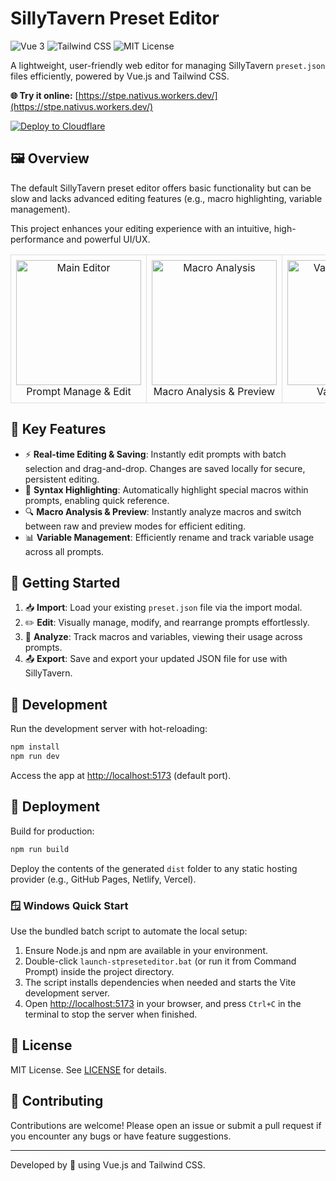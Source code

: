 # SillyTavern Preset Editor

<div>
    <img src="https://img.shields.io/badge/Vue-3.x-brightgreen.svg" alt="Vue 3">
    <img src="https://img.shields.io/badge/TailwindCSS-4.x-blue.svg" alt="Tailwind CSS">
    <img src="https://img.shields.io/badge/License-MIT-yellow.svg" alt="MIT License">
</div>

A lightweight, user-friendly web editor for managing SillyTavern `preset.json` files efficiently, powered by Vue.js and Tailwind CSS.

**🌐 Try it online:** [https://stpe.nativus.workers.dev/](https://stpe.nativus.workers.dev/)

[![Deploy to Cloudflare](https://deploy.workers.cloudflare.com/button)](https://deploy.workers.cloudflare.com/?url=https%3A%2F%2Fgithub.com%2FNativu5%2FSTPresetEditor)

## 🖼 Overview

The default SillyTavern preset editor offers basic functionality but can be slow and lacks advanced editing features (e.g., macro highlighting, variable management).

This project enhances your editing experience with an intuitive, high-performance and powerful UI/UX.

<table>
  <tr>
    <td align="center" style="border: 1px solid #ddd; padding: 8px;">
      <img src="https://github.com/user-attachments/assets/24a8cbf7-932a-4dba-9852-64752fbc406c" alt="Main Editor" height="200" />
      <br>Prompt Manage & Edit
    </td>
    <td align="center" style="border: 1px solid #ddd; padding: 8px;">
      <img src="https://github.com/user-attachments/assets/86f3ca7b-0a86-4dc7-9ee3-0045fc4544d8" alt="Macro Analysis" height="200" />
      <br>Macro Analysis & Preview
    </td>
    <td align="center" style="border: 1px solid #ddd; padding: 8px;">
      <img src="https://github.com/user-attachments/assets/4a2c883c-710e-40aa-9cce-f3be7770e5ad" alt="Variable Manager" height="200" />
      <br>Variable Tools
    </td>
  </tr>
</table>

## 🎯 Key Features

- ⚡ **Real-time Editing & Saving**: Instantly edit prompts with batch selection and drag-and-drop. Changes are saved locally for secure, persistent editing.
- 🧩 **Syntax Highlighting**: Automatically highlight special macros within prompts, enabling quick reference.
- 🔍 **Macro Analysis & Preview**: Instantly analyze macros and switch between raw and preview modes for efficient editing.
- 📊 **Variable Management**: Efficiently rename and track variable usage across all prompts.

## 🚀 Getting Started

1. 📥 **Import**: Load your existing `preset.json` file via the import modal.
2. ✏️ **Edit**: Visually manage, modify, and rearrange prompts effortlessly.
3. 🧩 **Analyze**: Track macros and variables, viewing their usage across prompts.
4. 📤 **Export**: Save and export your updated JSON file for use with SillyTavern.

## 🚧 Development

Run the development server with hot-reloading:

```bash
npm install
npm run dev
```

Access the app at [http://localhost:5173](http://localhost:5173) (default port).

## 🚢 Deployment

Build for production:

```bash
npm run build
```

Deploy the contents of the generated `dist` folder to any static hosting provider (e.g., GitHub Pages, Netlify, Vercel).

### 🪟 Windows Quick Start

Use the bundled batch script to automate the local setup:

1. Ensure Node.js and npm are available in your environment.
2. Double-click `launch-stpreseteditor.bat` (or run it from Command Prompt) inside the project directory.
3. The script installs dependencies when needed and starts the Vite development server.
4. Open [http://localhost:5173](http://localhost:5173) in your browser, and press `Ctrl+C` in the terminal to stop the server when finished.

## 📄 License

MIT License. See [LICENSE](LICENSE) for details.

## 🤝 Contributing

Contributions are welcome! Please open an issue or submit a pull request if you encounter any bugs or have feature suggestions.

---

Developed by 🤖 using Vue.js and Tailwind CSS.

